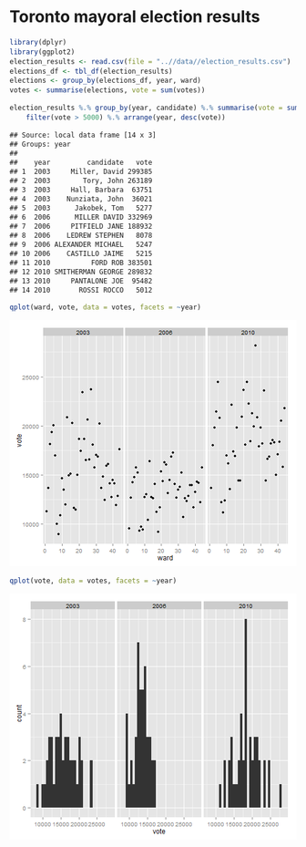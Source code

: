 Toronto mayoral election results
========================================================




```r
library(dplyr)
library(ggplot2)
election_results <- read.csv(file = "..//data//election_results.csv")
elections_df <- tbl_df(election_results)
elections <- group_by(elections_df, year, ward)
votes <- summarise(elections, vote = sum(votes))
```



```r
election_results %.% group_by(year, candidate) %.% summarise(vote = sum(votes)) %.% 
    filter(vote > 5000) %.% arrange(year, desc(vote))
```

```
## Source: local data frame [14 x 3]
## Groups: year
## 
##    year         candidate   vote
## 1  2003     Miller, David 299385
## 2  2003        Tory, John 263189
## 3  2003     Hall, Barbara  63751
## 4  2003    Nunziata, John  36021
## 5  2003      Jakobek, Tom   5277
## 6  2006      MILLER DAVID 332969
## 7  2006     PITFIELD JANE 188932
## 8  2006    LEDREW STEPHEN   8078
## 9  2006 ALEXANDER MICHAEL   5247
## 10 2006    CASTILLO JAIME   5215
## 11 2010          FORD ROB 383501
## 12 2010 SMITHERMAN GEORGE 289832
## 13 2010     PANTALONE JOE  95482
## 14 2010       ROSSI ROCCO   5012
```





```r
qplot(ward, vote, data = votes, facets = ~year)
```

![plot of chunk unnamed-chunk-1](..//figures//unnamed-chunk-11.png) 

```r
qplot(vote, data = votes, facets = ~year)
```

![plot of chunk unnamed-chunk-1](..//figures//unnamed-chunk-12.png) 


